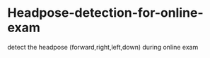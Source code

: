# Headpose-detection-for-online-exam
detect the headpose (forward,right,left,down) during online exam

